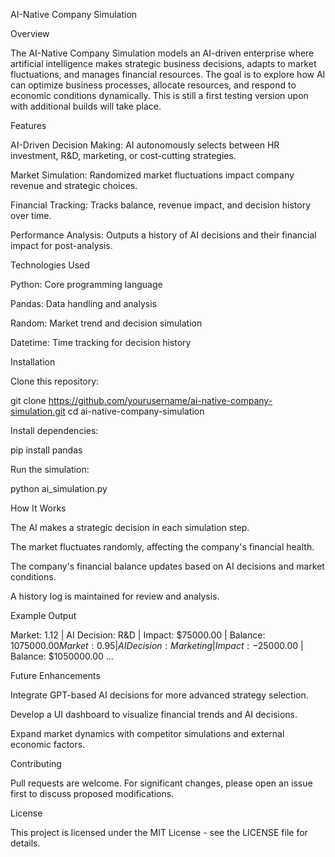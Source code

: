 AI-Native Company Simulation

Overview

The AI-Native Company Simulation models an AI-driven enterprise where artificial intelligence makes strategic business decisions, adapts to market fluctuations, and manages financial resources. The goal is to explore how AI can optimize business processes, allocate resources, and respond to economic conditions dynamically.
This is still a first testing version upon with additional builds will take place.

Features 

AI-Driven Decision Making: AI autonomously selects between HR investment, R&D, marketing, or cost-cutting strategies.

Market Simulation: Randomized market fluctuations impact company revenue and strategic choices.

Financial Tracking: Tracks balance, revenue impact, and decision history over time.

Performance Analysis: Outputs a history of AI decisions and their financial impact for post-analysis.

Technologies Used

Python: Core programming language

Pandas: Data handling and analysis

Random: Market trend and decision simulation

Datetime: Time tracking for decision history

Installation

Clone this repository:

git clone https://github.com/yourusername/ai-native-company-simulation.git
cd ai-native-company-simulation

Install dependencies:

pip install pandas

Run the simulation:

python ai_simulation.py

How It Works

The AI makes a strategic decision in each simulation step.

The market fluctuates randomly, affecting the company's financial health.

The company's financial balance updates based on AI decisions and market conditions.

A history log is maintained for review and analysis.

Example Output

Market: 1.12 | AI Decision: R&D | Impact: $75000.00 | Balance: $1075000.00
Market: 0.95 | AI Decision: Marketing | Impact: -$25000.00 | Balance: $1050000.00
...

Future Enhancements

Integrate GPT-based AI decisions for more advanced strategy selection.

Develop a UI dashboard to visualize financial trends and AI decisions.

Expand market dynamics with competitor simulations and external economic factors.

Contributing

Pull requests are welcome. For significant changes, please open an issue first to discuss proposed modifications.

License

This project is licensed under the MIT License - see the LICENSE file for details.
